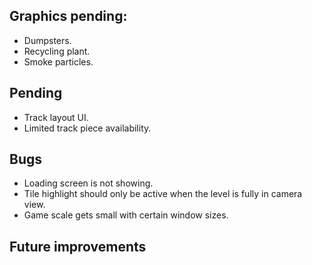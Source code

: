 ## Graphics pending:
- Dumpsters.
- Recycling plant.
- Smoke particles.

## Pending
- Track layout UI.
- Limited track piece availability.

## Bugs
- Loading screen is not showing.
- Tile highlight should only be active when the level is fully in camera view.
- Game scale gets small with certain window sizes.

## Future improvements
